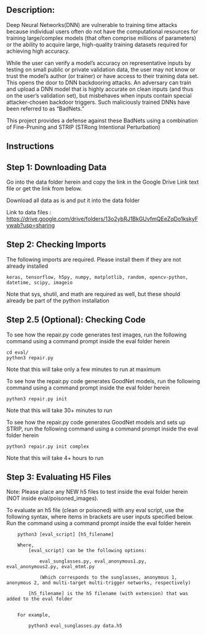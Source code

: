 ## Description: 

Deep Neural Networks(DNN) are vulnerable to training time attacks because individual users often do not have the computational resources for training large/complex models (that often comprise millions of parameters) or the ability to acquire large, high-quality training datasets required for achieving high accuracy. 

While the user can verify a model’s accuracy on representative inputs by testing on small public or private validation data, the user may not know or trust the model’s author (or trainer) or have access to their training data set. This opens the door to DNN backdooring attacks. An adversary can train and upload a DNN model that is highly accurate on clean inputs (and thus on the user’s validation set), but misbehaves when inputs contain special attacker-chosen backdoor triggers. Such maliciously trained DNNs have been referred to as “BadNets.”

This project provides a defense against these BadNets using a combination of Fine-Pruning and STRIP (STRong Intentional Perturbation)


## Instructions

## Step 1: Downloading Data

Go into the data folder herein and copy the link in the Google Drive Link text file or get the link from below.

Download all data as is and put it into the data folder

Link to data files : https://drive.google.com/drive/folders/13o2ybRJ1BkGUvfmQEeZqDo1kskyFywab?usp=sharing

## Step 2: Checking Imports

The following imports are required. Please install them if they are not already installed

	keras, tensorflow, h5py, numpy, matplotlib, random, opencv-python, datetime, scipy, imageio
	
Note that sys, shutil, and math are required as well, but these should already be part of the python installation

## Step 2.5 (Optional): Checking Code

To see how the repair.py code generates test images, run the following command using a command prompt inside the eval folder herein
		
	cd eval/
	python3 repair.py
		
Note that this will take only a few minutes to run at maximum

To see how the repair.py code generates GoodNet models, run the following command using a command prompt inside the eval folder herein
		
	python3 repair.py init
		
Note that this will take 30+ minutes to run
		
To see how the repair.py code generates GoodNet models and sets up STRIP, run the following command using a command prompt inside the eval folder herein
	
	python3 repair.py init complex
		
Note that this will take 4+ hours to run
		
## Step 3: Evaluating H5 Files

Note: Please place any NEW h5 files to test inside the eval folder herein (NOT inside eval/poisoned_images).
	
To evaluate an h5 file (clean or poisoned) with any eval script, use the following syntax, where items in brackets are user inputs specified below. Run the command using a command prompt inside the eval folder herein
	
		python3 [eval_script] [h5_filename]
		
		Where,
			[eval_script] can be the following options:

				eval_sunglasses.py, eval_anonymous1.py, eval_anonymous2.py, eval_mtmt.py

				(Which corresponds to the sunglasses, anonymous 1, anonymous 2, and multi-target multi-trigger networks, respectively)

			[h5_filename] is the h5 filename (with extension) that was added to the eval folder
			

		For example,

			python3 eval_sunglasses.py data.h5
		

